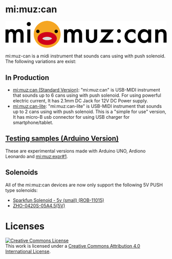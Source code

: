 # mi:muz:can

![mimuz-can logo](./mimuz-can.png)

mi:muz-can is a midi instrument that sounds cans using with push solenoid.
The following variations are exist:

## In Production

- [mi:muz:can (Standard Version)](./mimuz-can): "mi:muz:can" is USB-MIDI instrument that sounds up to 6 cans using with push solenoid. For using powerful electric current, It has 2.1mm DC Jack for 12V DC Power supply.
- [mi:muz:can-lite](./mimuz-can-lite): "mi:muz:can-lite" is USB-MIDI instrument that sounds up to 2 cans using with push solenoid. This is a "simple for use" version, It has micro-B usb connector for using USB charger for smartphone/tablet.

## [Testing samples (Arduino Version)](./arduino)

These are experimental versions made with Arduino UNO, Ardiono Leonardo and [mi:muz:expr#1]().

## Solenoids

All of the mi:muz:can devices are now only support the following 5V PUSH type solenoids:

- [Sparkfun Solenoid - 5v (small) (ROB-11015)](https://www.sparkfun.com/products/11015)
- [ZHO-0420S-05A4.5(5V)](http://akizukidenshi.com/catalog/g/gP-10761/)

# Licenses

<a rel="license" href="http://creativecommons.org/licenses/by/4.0/"><img alt="Creative Commons License" style="border-width:0" src="https://i.creativecommons.org/l/by/4.0/88x31.png" /></a><br />This work is licensed under a <a rel="license" href="http://creativecommons.org/licenses/by/4.0/">Creative Commons Attribution 4.0 International License</a>.






